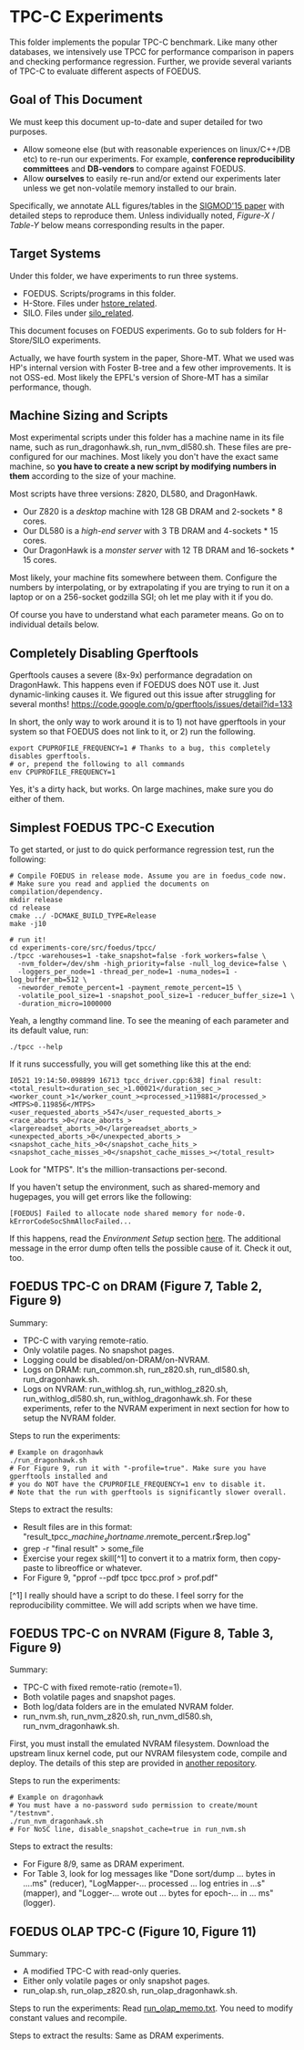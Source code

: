 TPC-C Experiments
=================================
This folder implements the popular TPC-C benchmark.
Like many other databases, we intensively use TPCC for performance comparison in papers
and checking performance regression. Further, we provide several variants of TPC-C
to evaluate different aspects of FOEDUS.


Goal of This Document
-----------------
We must keep this document up-to-date and super detailed for two purposes.

* Allow someone else (but with reasonable experiences on linux/C++/DB etc) to re-run our
experiments. For example, **conference reproducibility committees** and **DB-vendors** to compare
against FOEDUS.
* Allow **ourselves** to easily re-run and/or extend our experiments later unless we get
non-volatile memory installed to our brain.

Specifically, we annotate ALL figures/tables in
the [SIGMOD'15 paper](http://www.hpl.hp.com/techreports/2015/HPL-2015-37.pdf)
with detailed steps to reproduce them. Unless individually noted,
*Figure-X* / *Table-Y* below means corresponding results in the paper.


Target Systems
-----------------
Under this folder, we have experiments to run three systems.

* FOEDUS. Scripts/programs in this folder.
* H-Store. Files under [hstore_related](hstore_related).
* SILO. Files under [silo_related](silo_related).

This document focuses on FOEDUS experiments. Go to sub folders for H-Store/SILO experiments.

Actually, we have fourth system in the paper, Shore-MT.
What we used was HP's internal version with Foster B-tree and a few other improvements.
It is not OSS-ed. Most likely the EPFL's version of Shore-MT has a similar performance, though.

Machine Sizing and Scripts
-----------------
Most experimental scripts under this folder has a machine name in its file name,
such as run_dragonhawk.sh, run_nvm_dl580.sh. These files are pre-configured for
our machines. Most likely you don't have the exact same machine,
so **you have to create a new script by modifying numbers in them** according to the size of your
machine.

Most scripts have three versions: Z820, DL580, and DragonHawk.

* Our Z820 is a *desktop* machine with 128 GB DRAM and 2-sockets * 8 cores.
* Our DL580 is a *high-end server* with 3 TB DRAM and 4-sockets * 15 cores.
* Our DragonHawk is a *monster server* with 12 TB DRAM and 16-sockets * 15 cores.

Most likely, your machine fits somewhere between them.
Configure the numbers by interpolating, or by extrapolating if you are trying to run it on a
laptop or on a 256-socket godzilla SGI; oh let me play with it if you do.

Of course you have to understand what each parameter means. Go on to individual details below.


Completely Disabling Gperftools
-----------------
Gperftools causes a severe (8x-9x) performance degradation on DragonHawk.
This happens even if FOEDUS does NOT use it. Just dynamic-linking causes it.
We figured out this issue after struggling for several months!
  https://code.google.com/p/gperftools/issues/detail?id=133

In short, the only way to work around it is to 1) not have gperftools in your system so that
FOEDUS does not link to it, or 2) run the following.

    export CPUPROFILE_FREQUENCY=1 # Thanks to a bug, this completely disables gperftools.
    # or, prepend the following to all commands
    env CPUPROFILE_FREQUENCY=1

Yes, it's a dirty hack, but works. On large machines, make sure you do either of them.


Simplest FOEDUS TPC-C Execution
-----------------
To get started, or just to do quick performance regression test, run the following:

    # Compile FOEDUS in release mode. Assume you are in foedus_code now.
    # Make sure you read and applied the documents on compilation/dependency.
    mkdir release
    cd release
    cmake ../ -DCMAKE_BUILD_TYPE=Release
    make -j10

    # run it!
    cd experiments-core/src/foedus/tpcc/
    ./tpcc -warehouses=1 -take_snapshot=false -fork_workers=false \
      -nvm_folder=/dev/shm -high_priority=false -null_log_device=false \
      -loggers_per_node=1 -thread_per_node=1 -numa_nodes=1 -log_buffer_mb=512 \
      -neworder_remote_percent=1 -payment_remote_percent=15 \
      -volatile_pool_size=1 -snapshot_pool_size=1 -reducer_buffer_size=1 \
      -duration_micro=1000000

Yeah, a lengthy command line. To see the meaning of each parameter and its default value, run:

    ./tpcc --help

If it runs successfully, you will get something like this at the end:

    I0521 19:14:50.098899 16713 tpcc_driver.cpp:638] final result:<total_result><duration_sec_>1.00021</duration_sec_><worker_count_>1</worker_count_><processed_>119881</processed_><MTPS>0.119856</MTPS><user_requested_aborts_>547</user_requested_aborts_><race_aborts_>0</race_aborts_><largereadset_aborts_>0</largereadset_aborts_><unexpected_aborts_>0</unexpected_aborts_><snapshot_cache_hits_>0</snapshot_cache_hits_><snapshot_cache_misses_>0</snapshot_cache_misses_></total_result>

Look for "MTPS". It's the million-transactions per-second.

If you haven't setup the environment, such as shared-memory and hugepages, you will
get errors like the following:

    [FOEDUS] Failed to allocate node shared memory for node-0. kErrorCodeSocShmAllocFailed...

If this happens, read the *Environment Setup* section
[here](https://github.com/hkimura/foedus_code/tree/master/foedus-core).
The additional message in the error dump often tells the possible cause of it. Check it out, too.


FOEDUS TPC-C on DRAM (Figure 7, Table 2, Figure 9)
-----------------
Summary:

* TPC-C with varying remote-ratio.
* Only volatile pages. No snapshot pages.
* Logging could be disabled/on-DRAM/on-NVRAM.
* Logs on DRAM: run_common.sh, run_z820.sh, run_dl580.sh, run_dragonhawk.sh.
* Logs on NVRAM: run_withlog.sh, run_withlog_z820.sh, run_withlog_dl580.sh, run_withlog_dragonhawk.sh.
For these experiments, refer to the NVRAM experiment in next section for how to setup the NVRAM
folder.

Steps to run the experiments:

    # Example on dragonhawk
    ./run_dragonhawk.sh
    # For Figure 9, run it with "-profile=true". Make sure you have gperftools installed and
    # you do NOT have the CPUPROFILE_FREQUENCY=1 env to disable it.
    # Note that the run with gperftools is significantly slower overall.

Steps to extract the results:

* Result files are in this format: "result_tpcc_$machine_shortname.n$remote_percent.r$rep.log"
* grep -r "final result" > some_file
* Exercise your regex skill[^1] to convert it to a matrix form, then copy-paste to libreoffice or
whatever.
* For Figure 9, "pprof --pdf tpcc tpcc.prof > prof.pdf"

[^1] I really should have a script to do these. I feel sorry for the reproducibility committee.
We will add scripts when we have time.


FOEDUS TPC-C on NVRAM (Figure 8, Table 3, Figure 9)
-----------------
Summary:

* TPC-C with fixed remote-ratio (remote=1).
* Both volatile pages and snapshot pages.
* Both log/data folders are in the emulated NVRAM folder.
* run_nvm.sh, run_nvm_z820.sh, run_nvm_dl580.sh, run_nvm_dragonhawk.sh.


First, you must install the emulated NVRAM filesystem.
Download the upstream linux kernel code, put our NVRAM filesystem code, compile and deploy.
The details of this step are provided in [another repository](https://github.com/hkimura/dummy_nvmfs).

Steps to run the experiments:

    # Example on dragonhawk
    # You must have a no-password sudo permission to create/mount "/testnvm".
    ./run_nvm_dragonhawk.sh
    # For NoSC line, disable_snapshot_cache=true in run_nvm.sh

Steps to extract the results:

* For Figure 8/9, same as DRAM experiment.
* For Table 3, look for log messages like "Done sort/dump ... bytes in ....ms" (reducer),
"LogMapper-... processed ... log entries in ...s" (mapper), and
"Logger-... wrote out ... bytes for epoch-... in ... ms" (logger).


FOEDUS OLAP TPC-C (Figure 10, Figure 11)
-----------------

Summary:

* A modified TPC-C with read-only queries.
* Either only volatile pages or only snapshot pages.
* run_olap.sh, run_olap_z820.sh, run_olap_dragonhawk.sh.


Steps to run the experiments: Read [run_olap_memo.txt](run_olap_memo.txt).
You need to modify constant values and recompile.

Steps to extract the results: Same as DRAM experiments.
